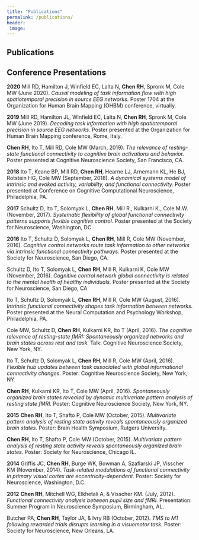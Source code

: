```yaml
---
title: "Publications"
permalink: /publications/
header:
 image:
---
```


## Publications



## Conference Presentations

**2020**
Mill RD, Hamilton J, Winfield EC, Lalta N, **Chen RH**, Spronk M, Cole MW (June 2020). *Causal modeling of task information flow with high spatiotemporal precision in source EEG networks.* Poster 1704 at the Organization for Human Brain Mapping (OHBM) conference, virtually.

**2019**
Mill RD, Hamilton JL, Winfield EC, Lalta N, **Chen RH**, Spronk M, Cole MW (June 2019). *Decoding task information with high spatiotemporal precision in source EEG networks.* Poster presented at the Organization for Human Brain Mapping conference, Rome, Italy.

**Chen RH**, Ito T, Mill RD, Cole MW (March, 2019). *The relevance of resting-state functional connectivity to cognitive brain activations and behavior.* Poster presented at Cognitive Neuroscience Society, San Francisco, CA.

**2018**
Ito T, Keane BP, Mill RD, **Chen RH**, Hearne LJ, Arnemann KL, He BJ, Rotstein HG, Cole MW (September, 2018). *A dynamical systems model of intrinsic and evoked activity, variability, and functional connectivity.* Poster presented at Conference on Cognitive Computational Neuroscience, Philadelphia, PA.

**2017**
Schultz D, Ito T, Solomyak L, **Chen RH**, Mill R., Kulkarni K., Cole M.W. (November, 2017). *Systematic flexibility of global functional connectivity patterns supports flexible cognitive control.* Poster presented at the Society for Neuroscience, Washington, DC.

**2016**
Ito T, Schultz D, Solomyak L, **Chen RH**, Mill R, Cole MW (November, 2016). *Cognitive control networks route task information to other networks via intrinsic functional connectivity pathways.* Poster presented at the Society for Neuroscience, San Diego, CA.

Schultz D, Ito T, Solomyak L, **Chen RH**, Mill R, Kulkarni K, Cole MW (November, 2016). *Cognitive control network global connectivity is related to the mental health of healthy individuals.* Poster presented at the Society for Neuroscience, San Diego, CA

Ito T, Schultz D, Solomyak L, **Chen RH**, Mill R, Cole MW (August, 2016). *Intrinsic functional connectivity shapes task information between networks.* Poster presented at the Neural Computation and Psychology Workshop, Philadelphia, PA.

Cole MW, Schultz D, **Chen RH**, Kulkarni KR, Ito T (April, 2016). *The cognitive relevance of resting-state fMRI: Spontaneously organized networks and brain states across rest and task.* Talk: Cognitive Neuroscience Society, New York, NY.

Ito T, Schultz D, Solomyak L, **Chen RH**, Mill R, Cole MW (April, 2016). *Flexible hub updates between task associated with global informational connectivity changes.* Poster: Cognitive Neuroscience Society, New York, NY.

**Chen RH**, Kulkarni KR, Ito T, Cole MW (April, 2016). *Spontaneously organized brain states revealed by dynamic multivariate pattern analysis of resting state fMRI.* Poster: Cognitive Neuroscience Society, New York, NY.

**2015**
**Chen RH**, Ito T, Shafto P, Cole MW (October, 2015). *Multivariate pattern analysis of resting state activity reveals spontaneously organized brain states.* Poster: Brain Health Symposium, Rutgers University.

**Chen RH**, Ito T, Shafto P, Cole MW (October, 2015). *Multivariate pattern analysis of resting state activity reveals spontaneously organized brain states.* Poster: Society for Neuroscience, Chicago IL.

**2014**
Griffis JC, **Chen RH**, Burge WK, Bowman A, Szaflarski JP, Visscher KM (November, 2014). *Task-related modulations of functional connectivity in primary visual cortex are eccentricity-dependent.* Poster: Society for Neuroscience, Washington, D.C.

**2012**
**Chen RH**, Mitchell WG, Elkhetali A, & Visscher KM. (July, 2012). *Functional connectivity analysis between pupil size and fMRI.* Presentation: Summer Program in Neuroscience Symposium, Birmingham, AL.

Butcher PA, **Chen RH**, Taylor JA, & Ivry RB (October, 2012). *TMS to M1 following rewarded trials disrupts learning in a visuomotor task.* Poster: Society for Neuroscience, New Orleans, LA.
